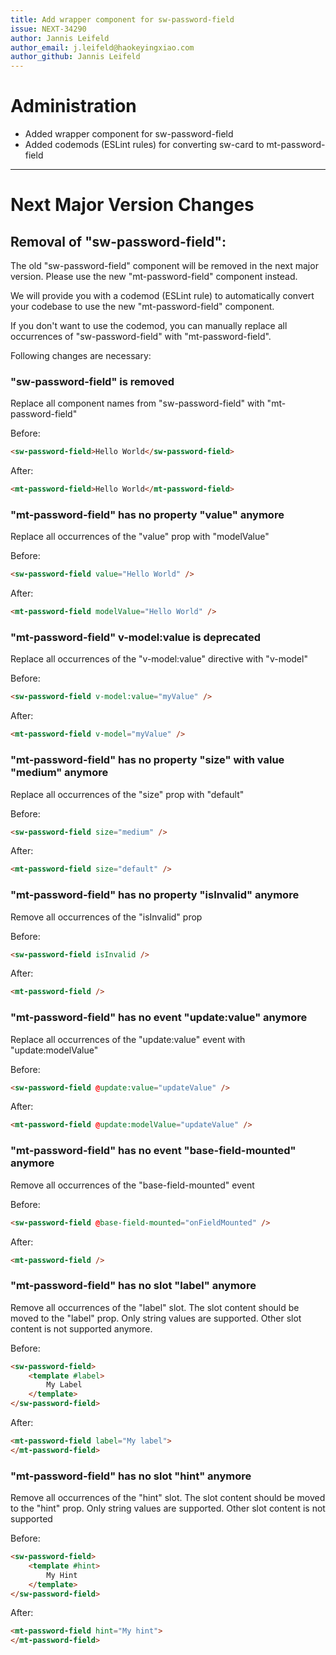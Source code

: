 ```yaml
---
title: Add wrapper component for sw-password-field
issue: NEXT-34290
author: Jannis Leifeld
author_email: j.leifeld@haokeyingxiao.com
author_github: Jannis Leifeld
---
```

# Administration
* Added wrapper component for sw-password-field
* Added codemods (ESLint rules) for converting sw-card to mt-password-field
___
# Next Major Version Changes

## Removal of "sw-password-field":
The old "sw-password-field" component will be removed in the next major version. Please use the new "mt-password-field" component instead.

We will provide you with a codemod (ESLint rule) to automatically convert your codebase to use the new "mt-password-field" component.

If you don't want to use the codemod, you can manually replace all occurrences of "sw-password-field" with "mt-password-field".

Following changes are necessary:

### "sw-password-field" is removed
Replace all component names from "sw-password-field" with "mt-password-field"

Before:
```html
<sw-password-field>Hello World</sw-password-field>
```
After:
```html
<mt-password-field>Hello World</mt-password-field>
```

### "mt-password-field" has no property "value" anymore
Replace all occurrences of the "value" prop with "modelValue"

Before:
```html
<sw-password-field value="Hello World" />
```
After:
```html
<mt-password-field modelValue="Hello World" />
```

### "mt-password-field" v-model:value is deprecated
Replace all occurrences of the "v-model:value" directive with "v-model"

Before:
```html
<sw-password-field v-model:value="myValue" />
```
After:
```html
<mt-password-field v-model="myValue" />
```

### "mt-password-field" has no property "size" with value "medium" anymore
Replace all occurrences of the "size" prop with "default"

Before:
```html
<sw-password-field size="medium" />
```
After:
```html
<mt-password-field size="default" />
```

### "mt-password-field" has no property "isInvalid" anymore
Remove all occurrences of the "isInvalid" prop

Before:
```html
<sw-password-field isInvalid />
```
After:
```html
<mt-password-field />
```

### "mt-password-field" has no event "update:value" anymore
Replace all occurrences of the "update:value" event with "update:modelValue"

Before:
```html
<sw-password-field @update:value="updateValue" />
```

After:
```html
<mt-password-field @update:modelValue="updateValue" />
```

### "mt-password-field" has no event "base-field-mounted" anymore
Remove all occurrences of the "base-field-mounted" event

Before:
```html
<sw-password-field @base-field-mounted="onFieldMounted" />
```
After:
```html
<mt-password-field />
```

### "mt-password-field" has no slot "label" anymore
Remove all occurrences of the "label" slot. The slot content should be moved to the "label" prop. Only string values are supported. Other slot content is not supported
anymore.

Before:
```html
<sw-password-field>
    <template #label>
        My Label
    </template>
</sw-password-field>
```
After:
```html
<mt-password-field label="My label">
</mt-password-field>
```

### "mt-password-field" has no slot "hint" anymore
Remove all occurrences of the "hint" slot. The slot content should be moved to the "hint" prop. Only string values are supported. Other slot content is not supported

Before:
```html
<sw-password-field>
    <template #hint>
        My Hint
    </template>
</sw-password-field>
```
After:
```html
<mt-password-field hint="My hint">
</mt-password-field>
```
